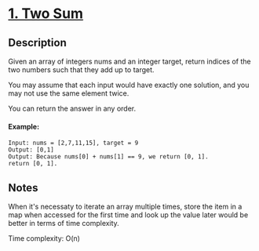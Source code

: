 # [1. Two Sum](https://leetcode.com/problems/two-sum/)

## Description

Given an array of integers nums and an integer target, return indices of the two numbers such that they add up to target.

You may assume that each input would have exactly one solution, and you may not use the same element twice.

You can return the answer in any order.

#### Example:

```
Input: nums = [2,7,11,15], target = 9
Output: [0,1]
Output: Because nums[0] + nums[1] == 9, we return [0, 1].
return [0, 1].
```



## Notes

When it's necessaty to iterate an array multiple times, store the item in a map when accessed for the first time and look up the value later would be better in terms of time complexity.

Time complexity: O(n)
